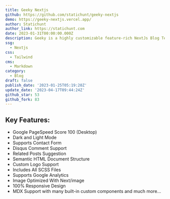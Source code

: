 ```yaml
---
title: Geeky Nextjs
github: https://github.com/statichunt/geeky-nextjs
demo: https://geeky-nextjs.vercel.app/
author: Statichunt
author_link: https://statichunt.com
date: 2023-01-31T00:00:00.000Z
description: Geeky is a highly customizable feature-rich NextJs Blog Template.
ssg:
  - Nextjs
css:
  - Tailwind
cms:
  - Markdown
category:
  - Blog
draft: false
publish_date: '2023-01-25T05:19:20Z'
update_date: '2023-04-17T09:44:24Z'
github_star: 53
github_fork: 83
---
```

## Key Features:

* Google PageSpeed Score 100 (Desktop)
* Dark and Light Mode 
* Supports Contact Form
* Disqus Comment Support
* Related Posts Suggestion
* Semantic HTML Document Structure
* Custom Logo Support
* Includes All SCSS Files
* Supports Google Analytics
* Image Optimized With Next/image
* 100% Responsive Design
* MDX Support with many built-in custom components and much more... 
